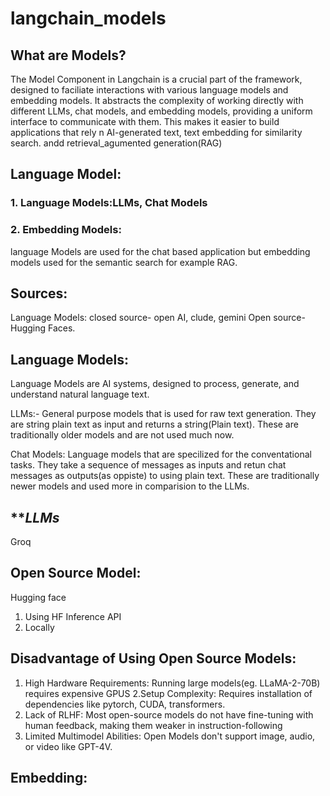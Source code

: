 # langchain_models
## What are Models?
The Model Component in Langchain is a crucial part of the framework, designed to faciliate interactions with various language models and embedding models.
It abstracts the complexity of working directly with different LLMs, chat models, and embedding models, providing a uniform interface to communicate with them. This makes it easier to build applications that rely n AI-generated text, text embedding for similarity search. andd retrieval_agumented generation(RAG)

## Language Model:
### 1. Language Models:LLMs, Chat Models
### 2. Embedding Models:
language Models are used for the chat based application but embedding models used for the semantic search for example RAG.
## Sources:
Language Models: 
closed source- open AI, clude, gemini
Open source- Hugging Faces.

## Language Models:
Language Models are AI systems, designed to process, generate, and understand natural language text.

LLMs:- General purpose models that is used for raw text generation. They are string plain text as input and returns a string(Plain text). These are traditionally older models and are not used much now.

Chat Models:
Language models that are specilized for the conventational tasks. They take a sequence of messages as inputs and retun chat messages as outputs(as oppiste) to using plain text. These are traditionally newer models and used more in comparision to the LLMs.
## ***************************LLMs*************************
Groq
## Open Source Model:
Hugging face
1. Using HF Inference API
2. Locally 
## Disadvantage of Using Open Source Models:
1. High Hardware Requirements: Running large models(eg. LLaMA-2-70B) requires expensive GPUS
2.Setup Complexity: Requires installation of dependencies like pytorch, CUDA, transformers.
3. Lack of RLHF: Most open-source models do not have fine-tuning with human feedback, making them weaker in instruction-following
4. Limited Multimodel Abilities: Open Models don't support image, audio, or video like GPT-4V.
## Embedding:
